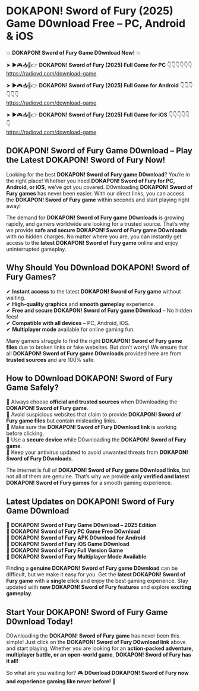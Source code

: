 # DOKAPON! Sword of Fury (2025) Game D0wnload Free – PC, Android & iOS

💥 **DOKAPON! Sword of Fury Game D0wnload Now!** 💥  

➤ ►🎮📥📱👉 **DOKAPON! Sword of Fury (2025) Full Game for PC** 👇👇👇👇👇👇  
https://radiovd.com/download-game  

➤ ►🎮📥📱👉 **DOKAPON! Sword of Fury (2025) Full Game for Android** 👇👇👇👇👇👇  
https://radiovd.com/download-game  

➤ ►🎮📥📱👉 **DOKAPON! Sword of Fury (2025) Full Game for iOS** 👇👇👇👇👇👇  
https://radiovd.com/download-game  

## DOKAPON! Sword of Fury Game D0wnload – Play the Latest DOKAPON! Sword of Fury Now!

Looking for the best **DOKAPON! Sword of Fury game D0wnload**? You’re in the right place! Whether you need **DOKAPON! Sword of Fury for PC, Android, or iOS**, we’ve got you covered. D0wnloading **DOKAPON! Sword of Fury games** has never been easier. With our direct links, you can access the **DOKAPON! Sword of Fury game** within seconds and start playing right away!  

The demand for **DOKAPON! Sword of Fury game D0wnloads** is growing rapidly, and gamers worldwide are looking for a trusted source. That’s why we provide **safe and secure DOKAPON! Sword of Fury game D0wnloads** with no hidden charges. No matter where you are, you can instantly get access to the **latest DOKAPON! Sword of Fury game** online and enjoy uninterrupted gameplay.  

## **Why Should You D0wnload DOKAPON! Sword of Fury Games?**  

✔ **Instant access** to the latest **DOKAPON! Sword of Fury game** without waiting.  
✔ **High-quality graphics** and **smooth gameplay** experience.  
✔ **Free and secure DOKAPON! Sword of Fury game D0wnload** – No hidden fees!  
✔ **Compatible with all devices** – PC, Android, iOS.  
✔ **Multiplayer mode** available for online gaming fun.  

Many gamers struggle to find the right **DOKAPON! Sword of Fury game files** due to broken links or fake websites. But don’t worry! We ensure that all **DOKAPON! Sword of Fury game D0wnloads** provided here are from **trusted sources** and are 100% safe.  

## **How to D0wnload DOKAPON! Sword of Fury Game Safely?**  

📌 Always choose **official and trusted sources** when D0wnloading the **DOKAPON! Sword of Fury game**.  
📌 Avoid suspicious websites that claim to provide **DOKAPON! Sword of Fury game files** but contain misleading links.  
📌 Make sure the **DOKAPON! Sword of Fury D0wnload link** is working before clicking.  
📌 Use a **secure device** while D0wnloading the **DOKAPON! Sword of Fury game**.  
📌 Keep your antivirus updated to avoid unwanted threats from **DOKAPON! Sword of Fury D0wnloads**.  

The internet is full of **DOKAPON! Sword of Fury game D0wnload links**, but not all of them are genuine. That’s why we provide **only verified and latest DOKAPON! Sword of Fury games** for a smooth gaming experience.  

## **Latest Updates on DOKAPON! Sword of Fury Game D0wnload**  

🔹 **DOKAPON! Sword of Fury Game D0wnload – 2025 Edition**  
🔹 **DOKAPON! Sword of Fury PC Game Free D0wnload**  
🔹 **DOKAPON! Sword of Fury APK D0wnload for Android**  
🔹 **DOKAPON! Sword of Fury iOS Game D0wnload**  
🔹 **DOKAPON! Sword of Fury Full Version Game**  
🔹 **DOKAPON! Sword of Fury Multiplayer Mode Available**  

Finding a **genuine DOKAPON! Sword of Fury game D0wnload** can be difficult, but we make it easy for you. Get the **latest DOKAPON! Sword of Fury game** with a **single click** and enjoy the best gaming experience. Stay updated with **new DOKAPON! Sword of Fury features** and explore **exciting gameplay**.  

## **Start Your DOKAPON! Sword of Fury Game D0wnload Today!**  

D0wnloading the **DOKAPON! Sword of Fury game** has never been this simple! Just click on the **DOKAPON! Sword of Fury D0wnload link** above and start playing. Whether you are looking for an **action-packed adventure, multiplayer battle, or an open-world game**, **DOKAPON! Sword of Fury has it all!**  

So what are you waiting for? 🎮 **D0wnload DOKAPON! Sword of Fury now and experience gaming like never before!** 🚀  